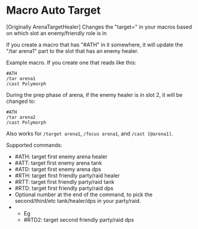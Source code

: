 # Macro Auto Target
[Originally ArenaTargetHealer] Changes the "target=" in your macros based on which slot an enemy/friendly role is in

If you create a macro that has "#ATH" in it somewhere, it will update the "/tar arena1" part to the slot that has an enemy healer.

Example macro. If you create one that reads like this:

    #ATH
    /tar arena1
    /cast Polymorph

During the prep phase of arena, if the enemy healer is in slot 2, it will be changed to:

    #ATH
    /tar arena2
    /cast Polymorph

 Also works for `/target arena1`, `/focus arena1`, and `/cast [@arena1]`.

 Supported commands:

- #ATH: target first enemy arena healer
- #ATT: target first enemy arena tank
- #ATD: target first enemy arena dps
- #RTH: target first friendly party/raid healer
- #RTT: target first friendly party/raid tank
- #RTD: target first friendly party/raid dps
- Optional number at the end of the command, to pick the second/third/etc tank/healer/dps in your party/raid.
- - Eg
  - #RTD2: target second friendly party/raid dps
